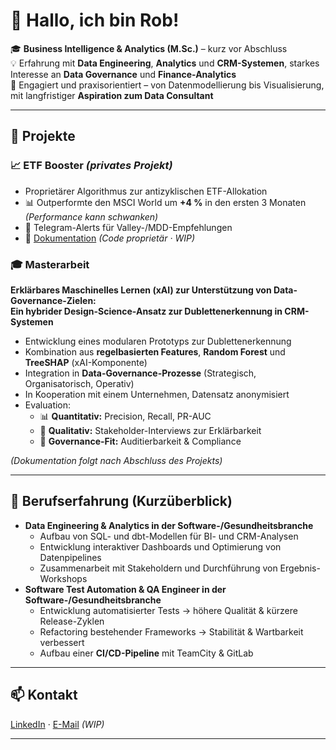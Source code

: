 # 👋 Hallo, ich bin Rob!

🎓 **Business Intelligence & Analytics (M.Sc.)** – kurz vor Abschluss  
💡 Erfahrung mit **Data Engineering**, **Analytics** und **CRM-Systemen**, starkes Interesse an **Data Governance** und **Finance-Analytics**  
🌟 Engagiert und praxisorientiert – von Datenmodellierung bis Visualisierung, mit langfristiger **Aspiration zum Data Consultant**

---

## 🚀 Projekte

### 📈 ETF Booster *(privates Projekt)*  
- Proprietärer Algorithmus zur antizyklischen ETF-Allokation  
- 📊 Outperformte den MSCI World um **+4 %** in den ersten 3 Monaten *(Performance kann schwanken)*  
- 📲 Telegram-Alerts für Valley-/MDD-Empfehlungen  
- 🔗 [Dokumentation](https://github.com/JustRobIsTaken/etf-booster-docs) *(Code proprietär · WIP)*  

### 🎓 Masterarbeit  
**Erklärbares Maschinelles Lernen (xAI) zur Unterstützung von Data-Governance-Zielen:  
Ein hybrider Design-Science-Ansatz zur Dublettenerkennung in CRM-Systemen**

- Entwicklung eines modularen Prototyps zur Dublettenerkennung  
- Kombination aus **regelbasierten Features**, **Random Forest** und **TreeSHAP** (xAI-Komponente)  
- Integration in **Data-Governance-Prozesse** (Strategisch, Organisatorisch, Operativ)  
- In Kooperation mit einem Unternehmen, Datensatz anonymisiert  
- Evaluation:  
  - 📊 **Quantitativ:** Precision, Recall, PR-AUC  
  - 💬 **Qualitativ:** Stakeholder-Interviews zur Erklärbarkeit  
  - 📑 **Governance-Fit:** Auditierbarkeit & Compliance  

*(Dokumentation folgt nach Abschluss des Projekts)*

---

## 💼 Berufserfahrung (Kurzüberblick)
- **Data Engineering & Analytics in der Software-/Gesundheitsbranche**  
  - Aufbau von SQL- und dbt-Modellen für BI- und CRM-Analysen  
  - Entwicklung interaktiver Dashboards und Optimierung von Datenpipelines  
  - Zusammenarbeit mit Stakeholdern und Durchführung von Ergebnis-Workshops  
- **Software Test Automation & QA Engineer in der Software-/Gesundheitsbranche**  
  - Entwicklung automatisierter Tests → höhere Qualität & kürzere Release-Zyklen  
  - Refactoring bestehender Frameworks → Stabilität & Wartbarkeit verbessert  
  - Aufbau einer **CI/CD-Pipeline** mit TeamCity & GitLab  

---

## 📫 Kontakt
[LinkedIn](https://www.linkedin.com/in/deinprofil) · [E-Mail](mailto:dein@mail.com) *(WIP)*

---
